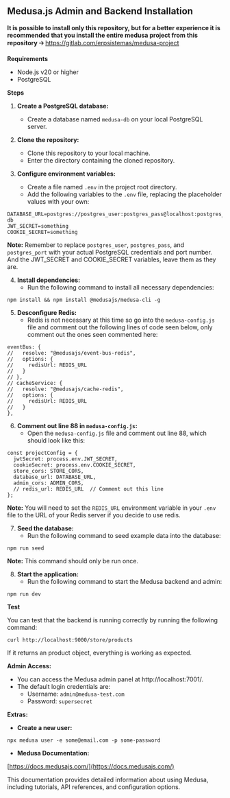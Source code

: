 ## Medusa.js Admin and Backend Installation

**It is possible to install only this repository, but for a better experience it is recommended that you install the entire medusa project from this repository 🡢** https://gitlab.com/erpsistemas/medusa-project

**Requirements**

* Node.js v20 or higher
* PostgreSQL

**Steps**

1. **Create a PostgreSQL database:**
    * Create a database named `medusa-db` on your local PostgreSQL server. 

2. **Clone the repository:**
    * Clone this repository to your local machine.
    * Enter the directory containing the cloned repository.

3. **Configure environment variables:**
    * Create a file named `.env` in the project root directory.
    * Add the following variables to the `.env` file, replacing the placeholder values with your own:

```
DATABASE_URL=postgres://postgres_user:postgres_pass@localhost:postgres_port/medusa-db
JWT_SECRET=something
COOKIE_SECRET=something
```

**Note:** Remember to replace `postgres_user`, `postgres_pass`, and `postgres_port` with your actual PostgreSQL credentials and port number. And the JWT_SECRET and COOKIE_SECRET variables, leave them as they are.

4. **Install dependencies:**
    * Run the following command to install all necessary dependencies:

```
npm install && npm install @medusajs/medusa-cli -g
```

5. **Desconfigure Redis:**
    * Redis is not necessary at this time so go into the `medusa-config.js` file and comment out the following lines of code seen below, only comment out the ones seen commented here:

```
eventBus: {
//   resolve: "@medusajs/event-bus-redis",
//   options: {
//     redisUrl: REDIS_URL
//   }
// },
// cacheService: {
//   resolve: "@medusajs/cache-redis",
//   options: {
//     redisUrl: REDIS_URL
//   }
},
```

6. **Comment out line 88 in `medusa-config.js`:**
    * Open the `medusa-config.js` file and comment out line 88, which should look like this:

```
const projectConfig = {
  jwtSecret: process.env.JWT_SECRET,
  cookieSecret: process.env.COOKIE_SECRET,
  store_cors: STORE_CORS,
  database_url: DATABASE_URL,
  admin_cors: ADMIN_CORS,
  // redis_url: REDIS_URL  // Comment out this line
};
```

**Note:** You will need to set the `REDIS_URL` environment variable in your `.env` file to the URL of your Redis server if you decide to use redis.

7. **Seed the database:**
    * Run the following command to seed example data into the database:

```
npm run seed
```

**Note:** This command should only be run once.

8. **Start the application:**
    * Run the following command to start the Medusa backend and admin:

```
npm run dev
```

**Test**

You can test that the backend is running correctly by running the following command:

```
curl http://localhost:9000/store/products
```

If it returns an product object, everything is working as expected.

**Admin Access:**

* You can access the Medusa admin panel at http://localhost:7001/.
* The default login credentials are:
    * Username: `admin@medusa-test.com`
    * Password: `supersecret`

**Extras:**

* **Create a new user:**

```
npx medusa user -e some@email.com -p some-password
```

* **Medusa Documentation:**

[https://docs.medusajs.com/](https://docs.medusajs.com/)

This documentation provides detailed information about using Medusa, including tutorials, API references, and configuration options.

